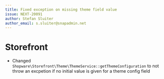 ```yaml
---
title: Fixed exception on missing theme field value
issue: NEXT-20091
author: Stefan Sluiter
author_email: s.sluiter@snapadmin.net
---
```

# Storefront
* Changed `Shopware\Storefront\Theme\ThemeService::getThemeConfiguration` to not throw an excpetion if no initial value is given for a theme config field
